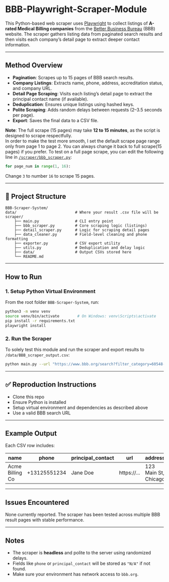 # BBB-Playwright-Scraper-Module

This Python-based web scraper uses [Playwright](https://playwright.dev/python/) to collect listings of **A-rated Medical Billing companies** from the [Better Business Bureau](https://www.bbb.org) (BBB) website. The scraper gathers listing data from paginated search results and then visits each company’s detail page to extract deeper contact information.

---

##  Method Overview

- **Pagination**: Scrapes up to 15 pages of BBB search results.
- **Company Listings**: Extracts name, phone, address, accreditation status, and company URL.
- **Detail Page Scraping**: Visits each listing’s detail page to extract the principal contact name (if available).
- **Deduplication**: Ensures unique listings using hashed keys.
- **Polite Scraping**: Adds random delays between requests (2–3.5 seconds per page).
- **Export**: Saves the final data to a CSV file.

 **Note**: The full scrape (15 pages) may take **12 to 15 minutes**, as the script is designed to scrape respectfully.  
In order to make the test more smooth, I set the default scrape page range only from page 1 to page 2. You can always 
change it back to full scrape(15 pages) if you prefer.
To test on a full page scrape, you can edit the following line in [`/scraper/bbb_scraper.py`](./scraper/bbb_scraper.py):

```python
for page_num in range(1, 16):
```

Change `3` to number `16` to scrape 15 pages.

---

## 📁 Project Structure

```
BBB-Scraper-System/
data/                          # Where your result .csv file will be
scraper/
    ├── main.py                # CLI entry point
    ├── bbb_scraper.py         # Core scraping logic (listings)
    ├── detail_scraper.py      # Logic for scraping detail pages
    ├── data_cleaner.py        # Field-level cleaning and phone formatting
    ├── exporter.py            # CSV export utility
    ├── utils.py               # Deduplication and delay logic
    ├── data/                  # Output CSVs stored here
    └── README.md              
```

---

## How to Run

### 1. Setup Python Virtual Environment

From the root folder `BBB-Scraper-System`, run:

```bash
python3 -m venv venv
source venv/bin/activate        # On Windows: venv\Scripts\activate
pip install -r requirements.txt
playwright install
```

### 2. Run the Scraper

To solely test this module and run the scraper and export results to `/data/BBB_scraper_output.csv`:

```bash
python main.py --url "https://www.bbb.org/search?filter_category=60548-100&filter_category=60142-000&filter_ratings=A&find_country=USA&find_text=Medical+Billing" --out data/BBB_scraper_output.csv
```

---

## ✅ Reproduction Instructions

- Clone this repo
- Ensure Python is installed
- Setup virtual environment and dependencies as described above
- Use a valid BBB search URL

---

## Example Output

Each CSV row includes:

| name           | phone           | principal_contact | url             | address              | accreditation   |
|----------------|------------------|--------------------|------------------|-----------------------|-----------------|
| Acme Billing Co | +13125551234     | Jane Doe           | https://...      | 123 Main St, Chicago  | Accredited      |

---

## Issues Encountered

None currently reported. The scraper has been tested across multiple BBB result pages with stable performance.

---

## Notes

- The scraper is **headless** and polite to the server using randomized delays.
- Fields like `phone` or `principal_contact` will be stored as `"N/A"` if not found.
- Make sure your environment has network access to `bbb.org`.
